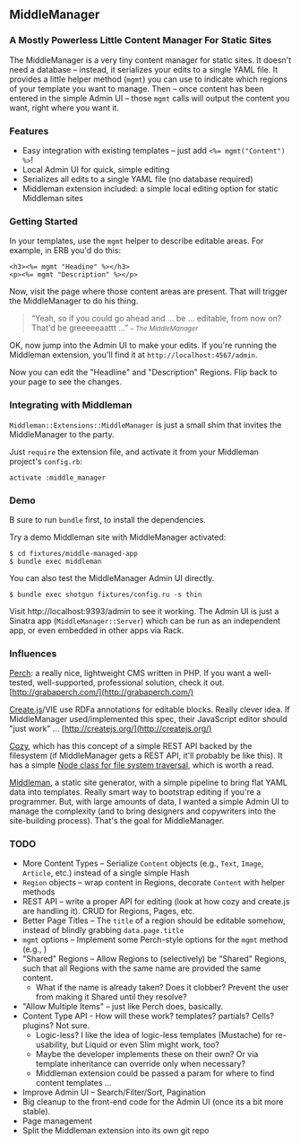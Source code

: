 ## MiddleManager
### A Mostly Powerless Little Content Manager For Static Sites

The MiddleManager is a very tiny content manager for static sites. It doesn't need a database – instead, it serializes your edits to a single YAML file. It provides a little helper method (`mgmt`) you can use to indicate which regions of your template you want to manage. Then – once content has been entered in the simple Admin UI – those `mgmt` calls will output the content you want, right where you want it.

### Features
- Easy integration with existing templates – just add `<%= mgmt("Content") %>`!
- Local Admin UI for quick, simple editing
- Serializes all edits to a single YAML file (no database required)
- Middleman extension included: a simple local editing option for static Middleman sites

### Getting Started

In your templates, use the `mgmt` helper to describe editable areas. For example, in ERB you'd do this:

    <h3><%= mgmt "Headine" %></h3>
    <p><%= mgmt "Description" %></p>

Now, visit the page where those content areas are present. That will trigger the MiddleManager to do his thing.

<blockquote>
  “Yeah, so if you could go ahead and ... be ... editable, from now on? That'd be greeeeeaattt …”
  <small><cite>– The MiddleManager</cite></small>
</blockquote>

OK, now jump into the Admin UI to make your edits. If you're running the Middleman extension, you'll find it at `http://localhost:4567/admin`.

Now you can edit the "Headline" and "Description" Regions. Flip back to your page to see the changes.

### Integrating with Middleman

`Middleman::Extensions::MiddleManager` is just a small shim that invites the MiddleManager to the party.

Just `require` the extension file, and activate it from your Middleman project's `config.rb`:

    activate :middle_manager

### Demo

B sure to run `bundle` first, to install the dependencies.

Try a demo Middleman site with MiddleManager activated:

    $ cd fixtures/middle-managed-app
    $ bundle exec middleman

You can also test the MiddleManager Admin UI directly. 

    $ bundle exec shotgun fixtures/config.ru -s thin

Visit http://localhost:9393/admin to see it working. The Admin UI is just a Sinatra app (`MiddleManager::Server`) which can be run as an independent app, or even embedded in other apps via Rack.

### Influences

[Perch](http://grabaperch.com/): a really nice, lightweight CMS written in PHP. If you want a well-tested, well-supported, professional solution, check it out.
[http://grabaperch.com/](http://grabaperch.com/)

[Create.js](http://createjs.org/)/VIE use RDFa annotations for editable blocks. Really clever idea. If MiddleManager used/implemented this spec, their JavaScript editor should "just work" ...
[http://createjs.org/](http://createjs.org/)

[Cozy](https://github.com/gnarmis/cozy), which has this concept of a simple REST API backed by the filesystem (if MiddleManager gets a REST API, it'll probably be like this). It has a simple [Node class for file system traversal](https://github.com/gnarmis/cozy/blob/master/node.rb), which is worth a read.

[Middleman](https://github.com/middleman/middleman), a static site generator, with a simple pipeline to bring flat YAML data into templates. Really smart way to bootstrap editing if you're a programmer. But, with large amounts of data, I wanted a simple Admin UI to manage the complexity (and to bring designers and copywriters into the site-building process). That's the goal for MiddleManager.

### TODO
- More Content Types – Serialize `Content` objects (e.g., `Text`, `Image`, `Article`, etc.) instead of a single simple Hash
- `Region` objects – wrap content in Regions, decorate `Content` with helper methods
- REST API – write a proper API for editing (look at how cozy and create.js are handling it). CRUD for Regions, Pages, etc.
- Better Page Titles – The `title` of a region should be editable somehow, instead of blindly grabbing `data.page.title`
- `mgmt` options – Implement some Perch-style options for the `mgmt` method (e.g., )
- "Shared" Regions – Allow Regions to (selectively) be "Shared" Regions, such that all Regions with the same name are provided the same content. 
  - What if the name is already taken? Does it clobber? Prevent the user from making it Shared until they resolve?
- "Allow Multiple Items" – just like Perch does, basically.
- Content Type API - How will these work? templates? partials? Cells? plugins? Not sure. 
  - Logic-less? I like the idea of logic-less templates (Mustache) for re-usability, but Liquid or even Slim might work, too? 
  - Maybe the developer implements these on their own? Or via template inheritance can override only when necessary?
  - Middleman extension could be passed a param for where to find content templates ...
- Improve Admin UI – Search/Filter/Sort, Pagination
- Big cleanup to the front-end code for the Admin UI (once its a bit more stable).
- Page management
- Split the Middleman extension into its own git repo
